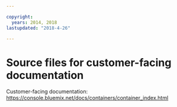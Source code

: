 ```yaml
---

copyright:
  years: 2014, 2018
lastupdated: "2018-4-26"

---
```



# Source files for customer-facing documentation

Customer-facing documentation: https://console.bluemix.net/docs/containers/container_index.html



